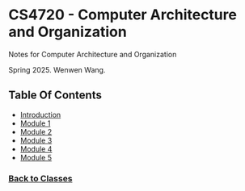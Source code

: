# CS4720 - Computer Architecture and Organization
Notes for Computer Architecture and Organization

Spring 2025. Wenwen Wang.

## Table Of Contents
 - [Introduction](%WEBPATH%/classes/cs4720/intro/)
 - [Module 1](%WEBPATH%/classes/cs4720/module1/)
 - [Module 2](%WEBPATH%/classes/cs4720/module2/)
 - [Module 3](%WEBPATH%/classes/cs4720/module3/)
 - [Module 4](%WEBPATH%/classes/cs4720/module4/)
 - [Module 5](%WEBPATH%/classes/cs4720/module5/)


### [Back to Classes](%WEBPATH%/classes/)